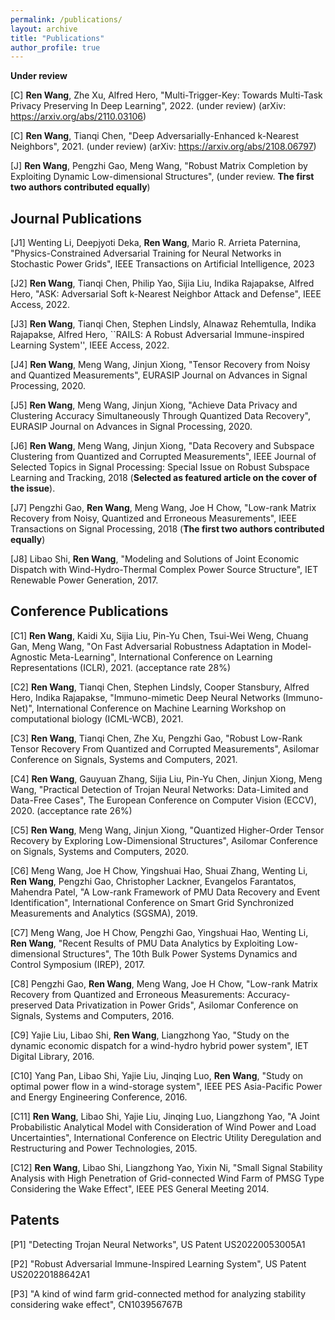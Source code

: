 ```yaml
---
permalink: /publications/
layout: archive
title: "Publications"
author_profile: true
---
```


**Under review**



[C] **Ren Wang**, Zhe Xu, Alfred Hero, "Multi-Trigger-Key: Towards Multi-Task Privacy Preserving In Deep Learning", 2022. (under review) (arXiv: https://arxiv.org/abs/2110.03106)

[C] **Ren Wang**, Tianqi Chen, "Deep Adversarially-Enhanced k-Nearest Neighbors", 2021. (under review) (arXiv: https://arxiv.org/abs/2108.06797)

[J] **Ren Wang**, Pengzhi Gao, Meng Wang, "Robust Matrix Completion by Exploiting Dynamic Low-dimensional Structures", (under review. **The first two authors contributed equally**)


**Journal Publications**
------
[J1] Wenting Li, Deepjyoti Deka, **Ren Wang**, Mario R. Arrieta Paternina, "Physics-Constrained Adversarial Training for Neural Networks in Stochastic Power Grids", IEEE Transactions on Artificial Intelligence, 2023

[J2] **Ren Wang**, Tianqi Chen, Philip Yao, Sijia Liu, Indika Rajapakse, Alfred Hero, "ASK: Adversarial Soft k-Nearest Neighbor Attack and Defense", IEEE Access, 2022.

[J3] **Ren Wang**, Tianqi Chen, Stephen Lindsly, Alnawaz Rehemtulla, Indika Rajapakse, Alfred Hero, ``RAILS: A Robust Adversarial Immune-inspired Learning System'', IEEE Access, 2022.

[J4] **Ren Wang**, Meng Wang, Jinjun Xiong, "Tensor Recovery from Noisy and Quantized Measurements", EURASIP Journal on Advances in Signal Processing, 2020.

[J5] **Ren Wang**, Meng Wang, Jinjun Xiong, "Achieve Data Privacy and Clustering Accuracy Simultaneously Through Quantized Data Recovery", EURASIP Journal on Advances in Signal Processing, 2020.

[J6] **Ren Wang**, Meng Wang, Jinjun Xiong, "Data Recovery and Subspace Clustering from Quantized and Corrupted Measurements", IEEE Journal of Selected Topics in Signal Processing: Special Issue on Robust Subspace Learning and Tracking, 2018 (**Selected as featured article on the cover of the issue**).

[J7] Pengzhi Gao, **Ren Wang**, Meng Wang, Joe H Chow, "Low-rank Matrix Recovery from Noisy, Quantized and Erroneous Measurements", IEEE Transactions on Signal Processing, 2018 (**The first two authors contributed equally**)

[J8] Libao Shi, **Ren Wang**, "Modeling and Solutions of Joint Economic Dispatch with Wind-Hydro-Thermal Complex Power Source Structure", IET Renewable Power Generation, 2017.


**Conference Publications**
------
[C1] **Ren Wang**, Kaidi Xu, Sijia Liu, Pin-Yu Chen, Tsui-Wei Weng, Chuang Gan, Meng Wang, "On Fast Adversarial Robustness Adaptation in Model-Agnostic Meta-Learning", International Conference on Learning Representations (ICLR), 2021. (acceptance rate 28%)

[C2] **Ren Wang**, Tianqi Chen, Stephen Lindsly, Cooper Stansbury, Alfred Hero, Indika Rajapakse, "Immuno-mimetic Deep Neural Networks (Immuno-Net)", International Conference on Machine Learning Workshop on
computational biology (ICML-WCB), 2021.

[C3] **Ren Wang**, Tianqi Chen, Zhe Xu, Pengzhi Gao, "Robust Low-Rank Tensor Recovery From Quantized and Corrupted Measurements", Asilomar Conference on Signals, Systems and Computers, 2021.

[C4] **Ren Wang**, Gauyuan Zhang, Sijia Liu, Pin-Yu Chen, Jinjun Xiong, Meng Wang, "Practical Detection of Trojan Neural Networks: Data-Limited and Data-Free Cases", The European Conference on Computer Vision (ECCV), 2020. (acceptance rate 26%)

[C5] **Ren Wang**, Meng Wang, Jinjun Xiong, "Quantized Higher-Order Tensor Recovery by Exploring Low-Dimensional Structures", Asilomar Conference on Signals, Systems and Computers, 2020.

[C6] Meng Wang, Joe H Chow, Yingshuai Hao, Shuai Zhang, Wenting Li, **Ren Wang**, Pengzhi Gao, Christopher Lackner, Evangelos Farantatos, Mahendra Patel, "A Low-rank Framework of PMU Data Recovery and Event Identification", International Conference on Smart Grid Synchronized Measurements and Analytics (SGSMA), 2019.

[C7] Meng Wang, Joe H Chow, Pengzhi Gao, Yingshuai Hao, Wenting Li, **Ren Wang**, "Recent Results of PMU Data Analytics by Exploiting Low-dimensional Structures", The 10th Bulk Power Systems Dynamics and Control Symposium (IREP), 2017.

[C8] Pengzhi Gao, **Ren Wang**, Meng Wang, Joe H Chow, "Low-rank Matrix Recovery from Quantized and Erroneous Measurements: Accuracy-preserved Data Privatization in Power Grids", Asilomar Conference on Signals, Systems and Computers, 2016.

[C9] Yajie Liu, Libao Shi, **Ren Wang**, Liangzhong Yao, "Study on the dynamic economic dispatch for a wind-hydro hybrid power system", IET Digital Library, 2016.

[C10] Yang Pan, Libao Shi, Yajie Liu, Jinqing Luo, **Ren Wang**, "Study on optimal power flow in a wind-storage system", IEEE PES Asia-Pacific Power and Energy Engineering Conference, 2016.

[C11] **Ren Wang**, Libao Shi, Yajie Liu, Jinqing Luo, Liangzhong Yao, "A Joint Probabilistic Analytical Model with Consideration of Wind Power and Load Uncertainties", International Conference on Electric Utility Deregulation and Restructuring and Power Technologies, 2015.

[C12] **Ren Wang**, Libao Shi, Liangzhong Yao, Yixin Ni, "Small Signal Stability Analysis with High Penetration of Grid-connected Wind Farm of PMSG Type Considering the Wake Effect", IEEE PES General Meeting 2014.



**Patents**
------

[P1] "Detecting Trojan Neural Networks", US Patent US20220053005A1

[P2] "Robust Adversarial Immune-Inspired Learning System", US Patent US20220188642A1

[P3] "A kind of wind farm grid-connected method for analyzing stability considering wake effect", CN103956767B


